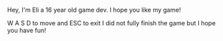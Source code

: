 Hey, I'm Eli a 16 year old game dev. I hope you like my game!

W A S D to move and ESC to exit I did not fully finish the game but I hope you have fun!